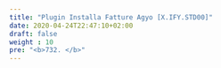 ```yaml
---
title: "Plugin Installa Fatture Agyo [X.IFY.STD00]"
date: 2020-04-24T22:47:10+02:00
draft: false
weight : 10
pre: "<b>732. </b>"
---
```

